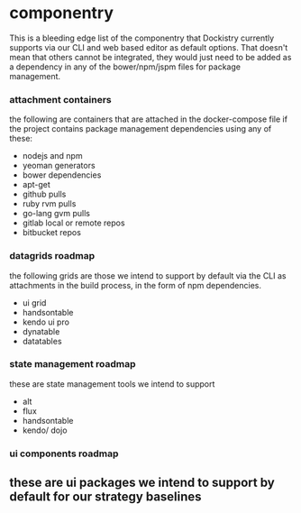 # componentry
This is a bleeding edge list of the componentry that Dockistry currently supports via our CLI and web based editor as default options.  That doesn't mean that
others cannot be integrated, they would just need to be added as a dependency in any of the bower/npm/jspm files for package management.

### attachment containers
the following are containers that are attached in the docker-compose file if the project contains package management dependencies using any of these:

-  nodejs and npm
-  yeoman generators
-  bower dependencies
-  apt-get
-  github pulls
-  ruby rvm pulls
-  go-lang gvm pulls
-  gitlab local or remote repos
-  bitbucket repos

### datagrids roadmap
the following grids are those we intend to support by default via the CLI as attachments in the build process, in the form of npm dependencies.

- ui grid
- handsontable
- kendo ui pro
- dynatable
- datatables

### state management roadmap
these are state management tools we intend to support
- alt
- flux
- handsontable
- kendo/ dojo

### ui components roadmap
these are ui packages we intend to support by default for our strategy baselines
- 
